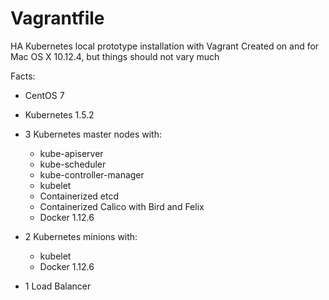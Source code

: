 Vagrantfile
===========

HA Kubernetes local prototype installation with Vagrant
Created on and for Mac OS X 10.12.4, but things should not vary much

Facts:
* CentOS 7
* Kubernetes 1.5.2
* 3 Kubernetes master nodes with:
  * kube-apiserver
  * kube-scheduler
  * kube-controller-manager
  * kubelet
  * Containerized etcd
  * Containerized Calico with Bird and Felix
  * Docker 1.12.6

* 2 Kubernetes minions with:
  * kubelet
  * Docker 1.12.6

* 1 Load Balancer
